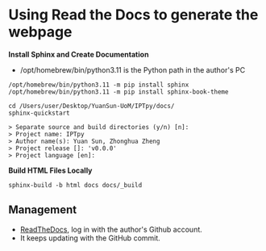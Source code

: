 # Using Read the Docs to generate the webpage

**Install Sphinx and Create Documentation**

- /opt/homebrew/bin/python3.11 is the Python path in the author's PC

```
/opt/homebrew/bin/python3.11 -m pip install sphinx
/opt/homebrew/bin/python3.11 -m pip install sphinx-book-theme

cd /Users/user/Desktop/YuanSun-UoM/IPTpy/docs/
sphinx-quickstart

> Separate source and build directories (y/n) [n]:
> Project name: IPTpy
> Author name(s): Yuan Sun, Zhonghua Zheng
> Project release []: 'v0.0.0'
> Project language [en]:
```

**Build HTML Files Locally**

```
sphinx-build -b html docs docs/_build
```

## Management

- [ReadTheDocs](https://app.readthedocs.org/), log in with the author's Github account.
- It keeps updating with the GitHub commit. 

